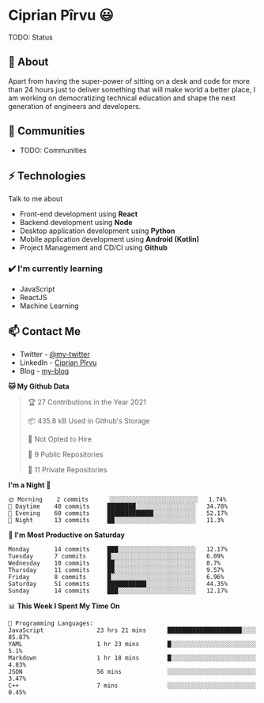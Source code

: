 # Ciprian Pîrvu 😃

TODO: Status

## 🧐 About

Apart from having the super-power of sitting on a desk and code for more than 24 hours just to deliver something that will make world a better place, I am working on democratizing technical education and shape the next generation of engineers and developers.

## 👯 Communities

-   TODO: Communities

## ⚡ Technologies

Talk to me about

-   Front-end development using **React**
-   Backend development using **Node**
-   Desktop application development using **Python**
-   Mobile application development using **Android (Kotlin)**
-   Project Management and CD/CI using **Github**

### ✔️ I'm currently learning

-   JavaScript
-   ReactJS
-   Machine Learning

## 📫 Contact Me

-   Twitter - [@my-twitter]()
-   LinkedIn - [Ciprian Pîrvu](https://www.linkedin.com/in/p%C3%AErvu-ciprian-cristian-4415991b1/)
-   Blog - [my-blog]()

<!--START_SECTION:waka-->
**🐱 My Github Data** 

> 🏆 27 Contributions in the Year 2021
 > 
> 📦 435.8 kB Used in Github's Storage 
 > 
> 🚫 Not Opted to Hire
 > 
> 📜 9 Public Repositories 
 > 
> 🔑 11 Private Repositories  
 > 
**I'm a Night 🦉** 

```text
🌞 Morning    2 commits      ░░░░░░░░░░░░░░░░░░░░░░░░░   1.74% 
🌆 Daytime    40 commits     ████████░░░░░░░░░░░░░░░░░   34.78% 
🌃 Evening    60 commits     █████████████░░░░░░░░░░░░   52.17% 
🌙 Night      13 commits     ██░░░░░░░░░░░░░░░░░░░░░░░   11.3%

```
📅 **I'm Most Productive on Saturday** 

```text
Monday       14 commits     ███░░░░░░░░░░░░░░░░░░░░░░   12.17% 
Tuesday      7 commits      █░░░░░░░░░░░░░░░░░░░░░░░░   6.09% 
Wednesday    10 commits     ██░░░░░░░░░░░░░░░░░░░░░░░   8.7% 
Thursday     11 commits     ██░░░░░░░░░░░░░░░░░░░░░░░   9.57% 
Friday       8 commits      █░░░░░░░░░░░░░░░░░░░░░░░░   6.96% 
Saturday     51 commits     ███████████░░░░░░░░░░░░░░   44.35% 
Sunday       14 commits     ███░░░░░░░░░░░░░░░░░░░░░░   12.17%

```


📊 **This Week I Spent My Time On** 

```text
💬 Programming Languages: 
JavaScript               23 hrs 21 mins      █████████████████████░░░░   85.87% 
YAML                     1 hr 23 mins        █░░░░░░░░░░░░░░░░░░░░░░░░   5.1% 
Markdown                 1 hr 18 mins        █░░░░░░░░░░░░░░░░░░░░░░░░   4.83% 
JSON                     56 mins             ░░░░░░░░░░░░░░░░░░░░░░░░░   3.47% 
C++                      7 mins              ░░░░░░░░░░░░░░░░░░░░░░░░░   0.45%

```


<!--END_SECTION:waka-->
